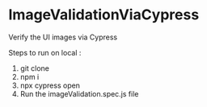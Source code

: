 # ImageValidationViaCypress
Verify the UI images via Cypress

Steps to run on local :

1. git clone <Httpsurl>
2. npm i
3. npx cypress open
4. Run the imageValidation.spec.js file
